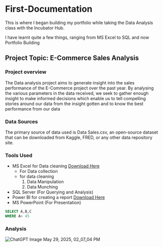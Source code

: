 # First-Documentation

This is where I began building my portfolio while taking the Data Analysis class with the Incubator Hub.

I have learnt quite a few things, ranging from MS Excel to SQL and now Portfolio Building

## Project Topic: E-Commerce Sales Analysis

### Project overview
The Data analysis project aims to generate insight into the sales performance of the E-Commerce project over the past year. By analysing the various parameters in the data received, we seek to gather enough insight to make informed decisions which enable us to tell compelling stories around our data from the insight gotten and to know the best performance from our data

### Data Sources
The primary source of data used is Data Sales.csv, an open-source dataset that can be downloaded from Kaggle, FRED, or any other data repository site.

### Tools Used
- MS Excel for Data cleaning [Download Here](https://www.microsoft.com)
  - For Data collection
  - for data cleaning
    1. Data Manipulation
    2. Data Munching
- SQL Server (For Querying and Analysis)
- Power BI for creating a report [Download Here](https://www.microsoft.com/en-us/download/details.aspx?id=58494)
- MS PowerPoint (For Presentation)

``` SQL
SELECT A,B,C
WHERE A> 45
```
### Analysis




![ChatGPT Image May 29, 2025, 02_07_04 PM](https://github.com/user-attachments/assets/9cb5690d-7fa8-4b94-8d08-2ea12082bef8)

